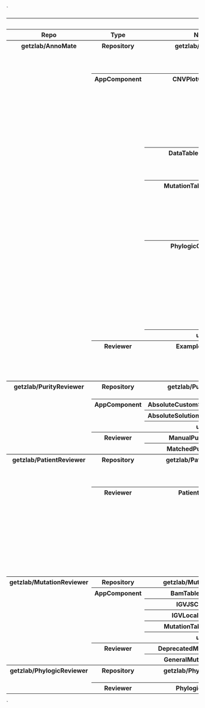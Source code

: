 `<style type="text/css">
#T_f877c th {
  vertical-align: top;
}
#T_f877c .row0 {
  border-top: 1px solid black;
}
#T_f877c .row15 {
  border-top: 1px solid black;
}
#T_f877c .row13 {
  border-top: 1px solid black;
}
#T_f877c .row23 {
  border-top: 1px solid black;
}
#T_f877c .row7 {
  border-top: 1px solid black;
}
#T_f877c_row0_col0, #T_f877c_row0_col1, #T_f877c_row1_col0, #T_f877c_row1_col1, #T_f877c_row2_col0, #T_f877c_row2_col1, #T_f877c_row3_col0, #T_f877c_row3_col1, #T_f877c_row4_col0, #T_f877c_row4_col1, #T_f877c_row5_col0, #T_f877c_row5_col1, #T_f877c_row6_col0, #T_f877c_row6_col1, #T_f877c_row7_col0, #T_f877c_row7_col1, #T_f877c_row8_col0, #T_f877c_row8_col1, #T_f877c_row9_col0, #T_f877c_row9_col1, #T_f877c_row10_col0, #T_f877c_row10_col1, #T_f877c_row11_col0, #T_f877c_row11_col1, #T_f877c_row12_col0, #T_f877c_row12_col1, #T_f877c_row13_col0, #T_f877c_row13_col1, #T_f877c_row14_col0, #T_f877c_row14_col1, #T_f877c_row15_col0, #T_f877c_row15_col1, #T_f877c_row16_col0, #T_f877c_row16_col1, #T_f877c_row17_col0, #T_f877c_row17_col1, #T_f877c_row18_col0, #T_f877c_row18_col1, #T_f877c_row19_col0, #T_f877c_row19_col1, #T_f877c_row20_col0, #T_f877c_row20_col1, #T_f877c_row21_col0, #T_f877c_row21_col1, #T_f877c_row22_col0, #T_f877c_row22_col1, #T_f877c_row23_col0, #T_f877c_row23_col1, #T_f877c_row24_col0, #T_f877c_row24_col1 {
  vertical-align: text-top;
}
</style>
<table id="T_f877c">
  <thead>
    <tr>
      <th class="blank" >&nbsp;</th>
      <th class="blank" >&nbsp;</th>
      <th class="blank level0" >&nbsp;</th>
      <th id="T_f877c_level0_col0" class="col_heading level0 col0" >url</th>
      <th id="T_f877c_level0_col1" class="col_heading level0 col1" >Description</th>
    </tr>
    <tr>
      <th class="index_name level0" >Repo</th>
      <th class="index_name level1" >Type</th>
      <th class="index_name level2" >Name</th>
      <th class="blank col0" >&nbsp;</th>
      <th class="blank col1" >&nbsp;</th>
    </tr>
  </thead>
  <tbody>
    <tr>
      <th id="T_f877c_level0_row0" class="row_heading level0 row0" rowspan="7">getzlab/AnnoMate</th>
      <th id="T_f877c_level1_row0" class="row_heading level1 row0" >Repository</th>
      <th id="T_f877c_level2_row0" class="row_heading level2 row0" >getzlab/AnnoMate</th>
      <td id="T_f877c_row0_col0" class="data row0 col0" ><a target="_blank" href="https://github.com/getzlab/AnnoMate">AnnoMate</a></td>
      <td id="T_f877c_row0_col1" class="data row0 col1" >Review anything (purities, mutations, etc) within a jupyter notebook with plotly dash and jupyter widgets</td>
    </tr>
    <tr>
      <th id="T_f877c_level1_row1" class="row_heading level1 row1" rowspan="5">AppComponent</th>
      <th id="T_f877c_level2_row1" class="row_heading level2 row1" >CNVPlotComponent</th>
      <td id="T_f877c_row1_col0" class="data row1 col0" ><a target="_blank" href="https://github.com/getzlab/AnnoMate/blob/master/AnnoMate/AppComponents/CNVPlotComponent.py">CNVPlotComponent.py</a></td>
      <td id="T_f877c_row1_col1" class="data row1 col1" >CNVPlotComponent.py module

Interactive CNV Plot with mutation multiplicity scatterplot

Mutation scatter interactive with mutation table

</td>
    </tr>
    <tr>
      <th id="T_f877c_level2_row2" class="row_heading level2 row2" >DataTableComponents</th>
      <td id="T_f877c_row2_col0" class="data row2 col0" ><a target="_blank" href="https://github.com/getzlab/AnnoMate/blob/master/AnnoMate/AppComponents/DataTableComponents.py">DataTableComponents.py</a></td>
      <td id="T_f877c_row2_col1" class="data row2 col1" >
DataTableComponents module contains methods to generate components for displaying table information
</td>
    </tr>
    <tr>
      <th id="T_f877c_level2_row3" class="row_heading level2 row3" >MutationTableComponent</th>
      <td id="T_f877c_row3_col0" class="data row3 col0" ><a target="_blank" href="https://github.com/getzlab/AnnoMate/blob/master/AnnoMate/AppComponents/MutationTableComponent.py">MutationTableComponent.py</a></td>
      <td id="T_f877c_row3_col1" class="data row3 col1" >MutationTableComponent.py module

Interactive Mutation Table with column selection, sorting, selecting, and filtering

</td>
    </tr>
    <tr>
      <th id="T_f877c_level2_row4" class="row_heading level2 row4" >PhylogicComponents</th>
      <td id="T_f877c_row4_col0" class="data row4 col0" ><a target="_blank" href="https://github.com/getzlab/AnnoMate/blob/master/AnnoMate/AppComponents/PhylogicComponents.py">PhylogicComponents.py</a></td>
      <td id="T_f877c_row4_col1" class="data row4 col1" >PhylogicComponents.py module

Phylogic CCF Plot and Trees implemented in the PatientReviewer and PhylogicReviewer

Phylogic PMF Plot implemented in the PhylogicReviewer

</td>
    </tr>
    <tr>
      <th id="T_f877c_level2_row5" class="row_heading level2 row5" >utils</th>
      <td id="T_f877c_row5_col0" class="data row5 col0" ><a target="_blank" href="https://github.com/getzlab/AnnoMate/blob/master/AnnoMate/AppComponents/utils.py">utils.py</a></td>
      <td id="T_f877c_row5_col1" class="data row5 col1" ></td>
    </tr>
    <tr>
      <th id="T_f877c_level1_row6" class="row_heading level1 row6" >Reviewer</th>
      <th id="T_f877c_level2_row6" class="row_heading level2 row6" >ExampleReviewer</th>
      <td id="T_f877c_row6_col0" class="data row6 col0" ><a target="_blank" href="https://github.com/getzlab/AnnoMate/blob/master/AnnoMate/Reviewers/ExampleReviewer.py">ExampleReviewer.py</a></td>
      <td id="T_f877c_row6_col1" class="data row6 col1" >Example Reviewer Description
A basic reviewer for the AnnoMate tutorial.
Uses simulated data from simulated_data directory
</td>
    </tr>
    <tr>
      <th id="T_f877c_level0_row7" class="row_heading level0 row7" rowspan="6">getzlab/PurityReviewer</th>
      <th id="T_f877c_level1_row7" class="row_heading level1 row7" >Repository</th>
      <th id="T_f877c_level2_row7" class="row_heading level2 row7" >getzlab/PurityReviewer</th>
      <td id="T_f877c_row7_col0" class="data row7 col0" ><a target="_blank" href="https://github.com/getzlab/PurityReviewer">PurityReviewer</a></td>
      <td id="T_f877c_row7_col1" class="data row7 col1" >Suite of purity reviewers and review components</td>
    </tr>
    <tr>
      <th id="T_f877c_level1_row8" class="row_heading level1 row8" rowspan="3">AppComponent</th>
      <th id="T_f877c_level2_row8" class="row_heading level2 row8" >AbsoluteCustomSolutionComponent</th>
      <td id="T_f877c_row8_col0" class="data row8 col0" ><a target="_blank" href="https://github.com/getzlab/PurityReviewer/blob/master/PurityReviewer/AppComponents/AbsoluteCustomSolutionComponent.py">AbsoluteCustomSolutionComponent.py</a></td>
      <td id="T_f877c_row8_col1" class="data row8 col1" ></td>
    </tr>
    <tr>
      <th id="T_f877c_level2_row9" class="row_heading level2 row9" >AbsoluteSolutionsReportComponent</th>
      <td id="T_f877c_row9_col0" class="data row9 col0" ><a target="_blank" href="https://github.com/getzlab/PurityReviewer/blob/master/PurityReviewer/AppComponents/AbsoluteSolutionsReportComponent.py">AbsoluteSolutionsReportComponent.py</a></td>
      <td id="T_f877c_row9_col1" class="data row9 col1" ></td>
    </tr>
    <tr>
      <th id="T_f877c_level2_row10" class="row_heading level2 row10" >utils</th>
      <td id="T_f877c_row10_col0" class="data row10 col0" ><a target="_blank" href="https://github.com/getzlab/PurityReviewer/blob/master/PurityReviewer/AppComponents/utils.py">utils.py</a></td>
      <td id="T_f877c_row10_col1" class="data row10 col1" ></td>
    </tr>
    <tr>
      <th id="T_f877c_level1_row11" class="row_heading level1 row11" rowspan="2">Reviewer</th>
      <th id="T_f877c_level2_row11" class="row_heading level2 row11" >ManualPurityReviewer</th>
      <td id="T_f877c_row11_col0" class="data row11 col0" ><a target="_blank" href="https://github.com/getzlab/PurityReviewer/blob/master/PurityReviewer/Reviewers/ManualPurityReviewer.py">ManualPurityReviewer.py</a></td>
      <td id="T_f877c_row11_col1" class="data row11 col1" ></td>
    </tr>
    <tr>
      <th id="T_f877c_level2_row12" class="row_heading level2 row12" >MatchedPurityReviewer</th>
      <td id="T_f877c_row12_col0" class="data row12 col0" ><a target="_blank" href="https://github.com/getzlab/PurityReviewer/blob/master/PurityReviewer/Reviewers/MatchedPurityReviewer.py">MatchedPurityReviewer.py</a></td>
      <td id="T_f877c_row12_col1" class="data row12 col1" ></td>
    </tr>
    <tr>
      <th id="T_f877c_level0_row13" class="row_heading level0 row13" rowspan="2">getzlab/PatientReviewer</th>
      <th id="T_f877c_level1_row13" class="row_heading level1 row13" >Repository</th>
      <th id="T_f877c_level2_row13" class="row_heading level2 row13" >getzlab/PatientReviewer</th>
      <td id="T_f877c_row13_col0" class="data row13 col0" ><a target="_blank" href="https://github.com/getzlab/PatientReviewer">PatientReviewer</a></td>
      <td id="T_f877c_row13_col1" class="data row13 col1" >Explore integrated data on the patient level interactively in a Dash App, powered by JupyterReviewer</td>
    </tr>
    <tr>
      <th id="T_f877c_level1_row14" class="row_heading level1 row14" >Reviewer</th>
      <th id="T_f877c_level2_row14" class="row_heading level2 row14" >PatientReviewer</th>
      <td id="T_f877c_row14_col0" class="data row14 col0" ><a target="_blank" href="https://github.com/getzlab/PatientReviewer/blob/master/PatientReviewer/Reviewers/PatientReviewer.py">PatientReviewer.py</a></td>
      <td id="T_f877c_row14_col1" class="data row14 col1" >PatientReviewer.py module

Interactive dashboard for reviewing and annotating data on a patient-by-patient basis
Includes app layout and callback functionality

Run by the user with a Jupyter Notebook: UserPatientReviewer.ipynb

</td>
    </tr>
    <tr>
      <th id="T_f877c_level0_row15" class="row_heading level0 row15" rowspan="8">getzlab/MutationReviewer</th>
      <th id="T_f877c_level1_row15" class="row_heading level1 row15" >Repository</th>
      <th id="T_f877c_level2_row15" class="row_heading level2 row15" >getzlab/MutationReviewer</th>
      <td id="T_f877c_row15_col0" class="data row15 col0" ><a target="_blank" href="https://github.com/getzlab/MutationReviewer">MutationReviewer</a></td>
      <td id="T_f877c_row15_col1" class="data row15 col1" ></td>
    </tr>
    <tr>
      <th id="T_f877c_level1_row16" class="row_heading level1 row16" rowspan="5">AppComponent</th>
      <th id="T_f877c_level2_row16" class="row_heading level2 row16" >BamTableComponent</th>
      <td id="T_f877c_row16_col0" class="data row16 col0" ><a target="_blank" href="https://github.com/getzlab/MutationReviewer/blob/master/MutationReviewer/AppComponents/BamTableComponent.py">BamTableComponent.py</a></td>
      <td id="T_f877c_row16_col1" class="data row16 col1" ></td>
    </tr>
    <tr>
      <th id="T_f877c_level2_row17" class="row_heading level2 row17" >IGVJSComponent</th>
      <td id="T_f877c_row17_col0" class="data row17 col0" ><a target="_blank" href="https://github.com/getzlab/MutationReviewer/blob/master/MutationReviewer/AppComponents/IGVJSComponent.py">IGVJSComponent.py</a></td>
      <td id="T_f877c_row17_col1" class="data row17 col1" ></td>
    </tr>
    <tr>
      <th id="T_f877c_level2_row18" class="row_heading level2 row18" >IGVLocalComponent</th>
      <td id="T_f877c_row18_col0" class="data row18 col0" ><a target="_blank" href="https://github.com/getzlab/MutationReviewer/blob/master/MutationReviewer/AppComponents/IGVLocalComponent.py">IGVLocalComponent.py</a></td>
      <td id="T_f877c_row18_col1" class="data row18 col1" ></td>
    </tr>
    <tr>
      <th id="T_f877c_level2_row19" class="row_heading level2 row19" >MutationTableComponent</th>
      <td id="T_f877c_row19_col0" class="data row19 col0" ><a target="_blank" href="https://github.com/getzlab/MutationReviewer/blob/master/MutationReviewer/AppComponents/MutationTableComponent.py">MutationTableComponent.py</a></td>
      <td id="T_f877c_row19_col1" class="data row19 col1" ></td>
    </tr>
    <tr>
      <th id="T_f877c_level2_row20" class="row_heading level2 row20" >utils</th>
      <td id="T_f877c_row20_col0" class="data row20 col0" ><a target="_blank" href="https://github.com/getzlab/MutationReviewer/blob/master/MutationReviewer/AppComponents/utils.py">utils.py</a></td>
      <td id="T_f877c_row20_col1" class="data row20 col1" ></td>
    </tr>
    <tr>
      <th id="T_f877c_level1_row21" class="row_heading level1 row21" rowspan="2">Reviewer</th>
      <th id="T_f877c_level2_row21" class="row_heading level2 row21" >DeprecatedMutationReviewer</th>
      <td id="T_f877c_row21_col0" class="data row21 col0" ><a target="_blank" href="https://github.com/getzlab/MutationReviewer/blob/master/MutationReviewer/Reviewers/DeprecatedMutationReviewer.py">DeprecatedMutationReviewer.py</a></td>
      <td id="T_f877c_row21_col1" class="data row21 col1" ></td>
    </tr>
    <tr>
      <th id="T_f877c_level2_row22" class="row_heading level2 row22" >GeneralMutationReviewer</th>
      <td id="T_f877c_row22_col0" class="data row22 col0" ><a target="_blank" href="https://github.com/getzlab/MutationReviewer/blob/master/MutationReviewer/Reviewers/GeneralMutationReviewer.py">GeneralMutationReviewer.py</a></td>
      <td id="T_f877c_row22_col1" class="data row22 col1" ></td>
    </tr>
    <tr>
      <th id="T_f877c_level0_row23" class="row_heading level0 row23" rowspan="2">getzlab/PhylogicReviewer</th>
      <th id="T_f877c_level1_row23" class="row_heading level1 row23" >Repository</th>
      <th id="T_f877c_level2_row23" class="row_heading level2 row23" >getzlab/PhylogicReviewer</th>
      <td id="T_f877c_row23_col0" class="data row23 col0" ><a target="_blank" href="https://github.com/getzlab/PhylogicReviewer">PhylogicReviewer</a></td>
      <td id="T_f877c_row23_col1" class="data row23 col1" >Interactive app to review Phylogic solutions and data.</td>
    </tr>
    <tr>
      <th id="T_f877c_level1_row24" class="row_heading level1 row24" >Reviewer</th>
      <th id="T_f877c_level2_row24" class="row_heading level2 row24" >PhylogicReviewer</th>
      <td id="T_f877c_row24_col0" class="data row24 col0" ><a target="_blank" href="https://github.com/getzlab/PhylogicReviewer/blob/master/PhylogicReviewer/Reviewers/PhylogicReviewer.py">PhylogicReviewer.py</a></td>
      <td id="T_f877c_row24_col1" class="data row24 col1" ></td>
    </tr>
  </tbody>
</table>
`
